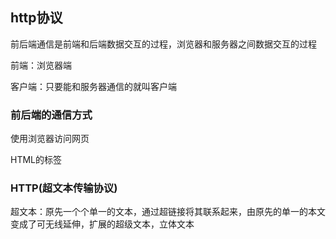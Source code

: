 ## http协议

前后端通信是前端和后端数据交互的过程，浏览器和服务器之间数据交互的过程

前端：浏览器端

客户端：只要能和服务器通信的就叫客户端

### 前后端的通信方式

使用浏览器访问网页

HTML的标签

### HTTP(超文本传输协议)

超文本：原先一个个单一的文本，通过超链接将其联系起来，由原先的单一的本文变成了可无线延伸，扩展的超级文本，立体文本
